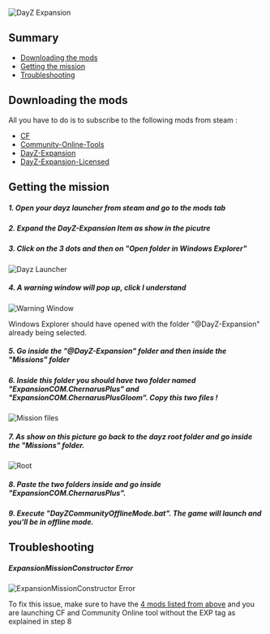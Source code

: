 ![DayZ Expansion](https://i.imgur.com/cTbqjAr.png)

## Summary


- [Downloading the mods](#downloading-the-mods)
- [Getting the mission](#getting-the-mission)
- [Troubleshooting](#troubleshooting)




## Downloading the mods

All you have to do is to subscribe to the following mods from steam :

- [CF](https://steamcommunity.com/workshop/filedetails/?id=1559212036)
- [Community-Online-Tools](https://steamcommunity.com/workshop/filedetails/?id=1564026768)
- [DayZ-Expansion](https://steamcommunity.com/sharedfiles/filedetails/?id=2116151222)
- [DayZ-Expansion-Licensed](https://steamcommunity.com/workshop/filedetails/?id=2116157322)




## Getting the mission
##### 1. Open your dayz launcher from steam and go to the mods tab
##### 2. Expand the DayZ-Expansion Item as show in the picutre 
##### 3. Click on the 3 dots and then on "Open folder in Windows Explorer"

![Dayz Launcher](https://i.imgur.com/EiN4oYt.png)

##### 4. A warning window will pop up, click I understand

![Warning Window](https://i.imgur.com/cglDji2.png)

Windows Explorer should have opened with the folder "@DayZ-Expansion" already being selected.
##### 5. Go inside the "@DayZ-Expansion" folder and then inside the "Missions" folder
##### 6. Inside this folder you should have two folder named "ExpansionCOM.ChernarusPlus" and "ExpansionCOM.ChernarusPlusGloom". Copy this two files !

![Mission files](https://i.imgur.com/43frfQV.png)

##### 7. As show on this picture go back to the dayz root folder and go inside the "Missions" folder.

![Root](https://i.imgur.com/kEP7isg.png)

##### 8. Paste the two folders inside and go inside "ExpansionCOM.ChernarusPlus".

##### 9. Execute "DayZCommunityOfflineMode.bat". The game will launch and you'll be in offline mode.




## Troubleshooting
##### ExpansionMissionConstructor Error

![ExpansionMissionConstructor Error](https://i.imgur.com/YVnTPmr.png)

To fix this issue, make sure to have the [4 mods listed from above](https://github.com/salutesh/DayZ-Expansion-Scripts/wiki/Setting-up-offline-mode#downloading-the-mods) and you are launching CF and Community Online tool without the EXP tag as explained in step 8